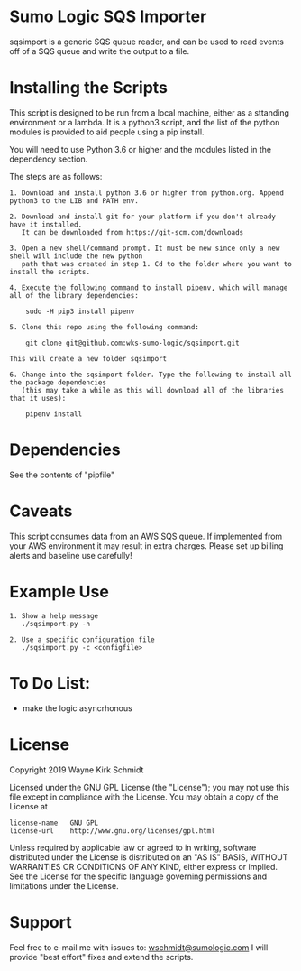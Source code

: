 Sumo Logic SQS  Importer
========================

sqsimport is a generic SQS queue reader, and can be used to read  events off of a SQS  queue and write the output to a file.

Installing the Scripts
=======================

This script is designed to be run from a local machine, either as a sttanding environment or a lambda.
It is a python3 script, and the list of the python modules is provided to aid people using a pip install.

You will need to use Python 3.6 or higher and the modules listed in the dependency section.  

The steps are as follows: 

    1. Download and install python 3.6 or higher from python.org. Append python3 to the LIB and PATH env.

    2. Download and install git for your platform if you don't already have it installed.
       It can be downloaded from https://git-scm.com/downloads
    
    3. Open a new shell/command prompt. It must be new since only a new shell will include the new python 
       path that was created in step 1. Cd to the folder where you want to install the scripts.
    
    4. Execute the following command to install pipenv, which will manage all of the library dependencies:
    
        sudo -H pip3 install pipenv 
 
    5. Clone this repo using the following command:
    
        git clone git@github.com:wks-sumo-logic/sqsimport.git

    This will create a new folder sqsimport
    
    6. Change into the sqsimport folder. Type the following to install all the package dependencies 
       (this may take a while as this will download all of the libraries that it uses):

        pipenv install
        
Dependencies
============
See the contents of "pipfile"

Caveats
=======
This script consumes data from an AWS SQS queue. If implemented from your AWS environment
it may result in extra charges. Please set up billing alerts and baseline use carefully!

Example Use
===========

    1. Show a help message
       ./sqsimport.py -h

    2. Use a specific configuration file
       ./sqsimport.py -c <configfile>

To Do List:
===========

* make the logic asyncrhonous

License
=======

Copyright 2019 Wayne Kirk Schmidt

Licensed under the GNU GPL License (the "License");
you may not use this file except in compliance with the License.
You may obtain a copy of the License at

    license-name   GNU GPL
    license-url    http://www.gnu.org/licenses/gpl.html

Unless required by applicable law or agreed to in writing, software
distributed under the License is distributed on an "AS IS" BASIS,
WITHOUT WARRANTIES OR CONDITIONS OF ANY KIND, either express or implied.
See the License for the specific language governing permissions and
limitations under the License.

Support
=======

Feel free to e-mail me with issues to: wschmidt@sumologic.com
I will provide "best effort" fixes and extend the scripts.

